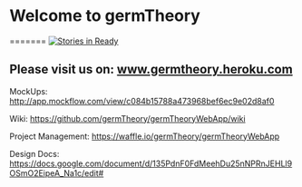 # Welcome to germTheory
=======
[![Stories in Ready](https://badge.waffle.io/germTheory/germTheoryWebApp.png?label=ready&title=Ready)](https://waffle.io/germTheory/germTheoryWebApp)

## Please visit us on: www.germtheory.heroku.com

MockUps: http://app.mockflow.com/view/c084b15788a473968bef6ec9e02d8af0

Wiki: https://github.com/germTheory/germTheoryWebApp/wiki

Project Management: https://waffle.io/germTheory/germTheoryWebApp

Design Docs: https://docs.google.com/document/d/135PdnF0FdMeehDu25nNPRnJEHLl9OSmO2EipeA_Na1c/edit#


